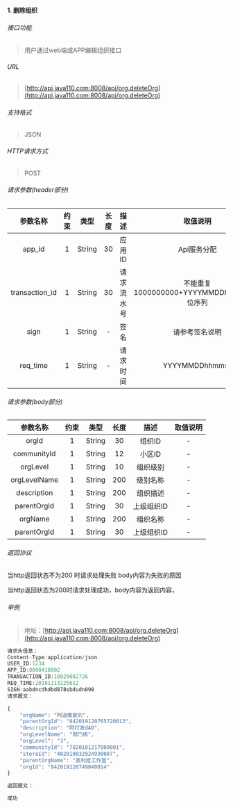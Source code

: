 

**1\. 删除组织**
###### 接口功能
> 用户通过web端或APP编辑组织接口

###### URL
> [http://api.java110.com:8008/api/org.deleteOrg](http://api.java110.com:8008/api/org.deleteOrg)

###### 支持格式
> JSON

###### HTTP请求方式
> POST

###### 请求参数(header部分)
|参数名称|约束|类型|长度|描述|取值说明|
| :-: | :-: | :-: | :-: | :-: | :-:|
|app_id|1|String|30|应用ID|Api服务分配                      |
|transaction_id|1|String|30|请求流水号|不能重复 1000000000+YYYYMMDDhhmmss+6位序列 |
|sign|1|String|-|签名|请参考签名说明|
|req_time|1|String|-|请求时间|YYYYMMDDhhmmss|

###### 请求参数(body部分)
|参数名称|约束|类型|长度|描述|取值说明|
| :-: | :-: | :-: | :-: | :-: | :-: |
|orgId|1|String|30|组织ID|-|
|communityId|1|String|12|小区ID|-|
|orgLevel|1|String|10|组织级别|-|
|orgLevelName|1|String|200|级别名称|-|
|description|1|String|200|组织描述|-|
|parentOrgId|1|String|30|上级组织ID|-|
|orgName|1|String|200|组织名称|-|
|parentOrgId|1|String|30|上级组织ID|-|


###### 返回协议

当http返回状态不为200 时请求处理失败 body内容为失败的原因

当http返回状态为200时请求处理成功，body内容为返回内容，



###### 举例
> 地址：[http://api.java110.com:8008/api/org.deleteOrg](http://api.java110.com:8008/api/org.deleteOrg)

``` javascript
请求头信息：
Content-Type:application/json
USER_ID:1234
APP_ID:8000418002
TRANSACTION_ID:10029082726
REQ_TIME:20181113225612
SIGN:aabdncdhdbd878sbdudn898
请求报文：

{
	"orgName": "阿迪敬爱的",
	"parentOrgId": "842019120765720013",
	"description": "阿打发dAD",
	"orgLevelName": "部门级",
	"orgLevel": "3",
	"communityId": "7020181217000001",
	"storeId": "402019032924930007",
	"parentOrgName": "奥利给工作室",
	"orgId": "842019120749040014"
}

返回报文：

成功

```
